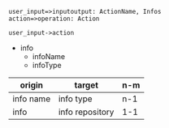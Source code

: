 ```flow
user_input=>inputoutput: ActionName, Infos
action=>operation: Action

user_input->action
```

- info
  - infoName
  - infoType

| origin | target | n-m |
| - | - | - |
| info name | info type | n-1 |
| info | info repository | 1-1 |
